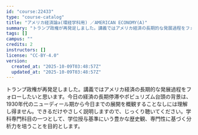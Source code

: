 ```yaml
---
id: "course:22433"
type: "course-catalog"
title: "アメリカ経済論a(環経学科用) ／AMERICAN ECONOMY(A)"
summary: "トランプ政権が再発足しました。講義ではアメリカ経済の長期的な発展過程をフォローしたいと思います。今日の経済の長期停滞やポピュリズム台頭の背景は、1930年代のニューディール期から今日までの展開を概観することなしには理解し得ません。できるだけ…"
tags: []
campus: ""
credits: 2
instructors: []
license: "CC-BY-4.0"
version:
  created_at: "2025-10-09T03:48:57Z"
  updated_at: "2025-10-09T03:48:57Z"
---
```

トランプ政権が再発足しました。講義ではアメリカ経済の長期的な発展過程をフォローしたいと思います。今日の経済の長期停滞やポピュリズム台頭の背景は、1930年代のニューディール期から今日までの展開を概観することなしには理解し得ません。できるだけやさしく説明しますので、じっくり聴いてください。学科専門科目の一つとして、学位授与基準にいう豊かな歴史観、専門性に基づく分析力を培うことを目的とします。
